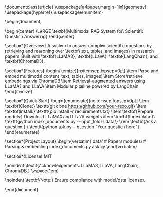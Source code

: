 \documentclass{article}
\usepackage[a4paper,margin=1in]{geometry}
\usepackage{hyperref}
\usepackage{enumitem}

\begin{document}

\begin{center}
    \LARGE \textbf{Multimodal RAG System for\\ Scientific Question Answering}
\end{center}

\section*{Overview}
A system to answer complex scientific questions by retrieving and reasoning over \textbf{text, tables, and images} in research papers. Built with \textbf{LLaMA3}, \textbf{LLaVA}, \textbf{LangChain}, and \textbf{ChromaDB}.

\section*{Features}
\begin{itemize}[noitemsep,topsep=0pt]
    \item Parse and embed multimodal content (text, tables, images)
    \item Store/retrieve embeddings via ChromaDB
    \item Retrieval-augmented answers using LLaMA3 and LLaVA
    \item Modular pipeline powered by LangChain
\end{itemize}

\section*{Quick Start}
\begin{enumerate}[noitemsep,topsep=0pt]
    \item \textbf{Clone:} \texttt{git clone https://github.com/your-repo.git}
    \item \textbf{Install:} \texttt{pip install -r requirements.txt}
    \item \textbf{Prepare models:} Download LLaMA3 and LLaVA weights
    \item \textbf{Index data:}\\
          \texttt{python index\_documents.py --input\_folder data/}
    \item \textbf{Ask a question:} \\
          \texttt{python ask.py --question "Your question here"}
\end{enumerate}

\section*{Project Layout}
\begin{verbatim}
data/        # Papers
modules/     # Parsing & embedding
index_documents.py
ask.py
\end{verbatim}

\section*{License}
MIT

\noindent
\textit{Acknowledgements: LLaMA3, LLaVA, LangChain, ChromaDB.}
\vspace{1em}

\noindent
\textbf{Note:} Ensure compliance with model/data licenses.

\end{document}
